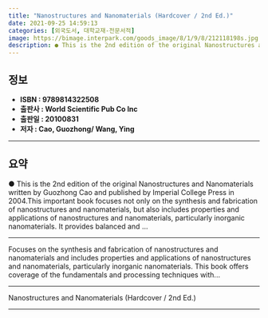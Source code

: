 ```yaml
---
title: "Nanostructures and Nanomaterials (Hardcover / 2nd Ed.)"
date: 2021-09-25 14:59:13
categories: [외국도서, 대학교재-전문서적]
image: https://bimage.interpark.com/goods_image/8/1/9/8/212118198s.jpg
description: ● This is the 2nd edition of the original Nanostructures and Nanomaterials written by Guozhong Cao and published by Imperial College Press in 2004.This importa
---
```


## **정보**

- **ISBN : 9789814322508**
- **출판사 : World Scientific Pub Co Inc**
- **출판일 : 20100831**
- **저자 : Cao, Guozhong/ Wang, Ying**

------



## **요약**

●  This is the 2nd edition of the original Nanostructures and Nanomaterials written by Guozhong Cao and published by Imperial College Press in 2004.This important book focuses not only on the synthesis and fabrication of nanostructures and nanomaterials, but also includes properties and applications of nanostructures and nanomaterials, particularly inorganic nanomaterials. It provides balanced and ...

------

Focuses on the synthesis and fabrication of nanostructures and nanomaterials and includes properties and applications of nanostructures and nanomaterials, particularly inorganic nanomaterials. This book offers coverage of the fundamentals and processing techniques with... 

------


Nanostructures and Nanomaterials (Hardcover / 2nd Ed.) 

------


